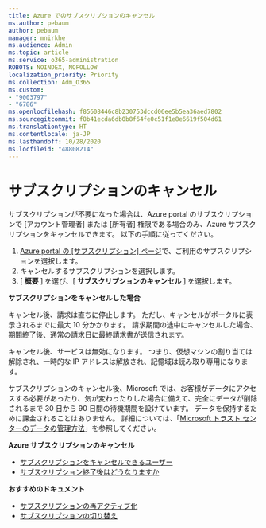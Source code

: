 ```yaml
---
title: Azure でのサブスクリプションのキャンセル
ms.author: pebaum
author: pebaum
manager: mnirkhe
ms.audience: Admin
ms.topic: article
ms.service: o365-administration
ROBOTS: NOINDEX, NOFOLLOW
localization_priority: Priority
ms.collection: Adm_O365
ms.custom:
- "9003797"
- "6786"
ms.openlocfilehash: f85608446c8b230753dccd06ee5b5ea36aed7802
ms.sourcegitcommit: f8b41ecda6db0b8f64fe0c51f1e8e6619f504d61
ms.translationtype: HT
ms.contentlocale: ja-JP
ms.lasthandoff: 10/28/2020
ms.locfileid: "48808214"
---
```

# <a name="cancel-subscription"></a>サブスクリプションのキャンセル

サブスクリプションが不要になった場合は、Azure portal のサブスクリプションで [アカウント管理者] または [所有者] 権限である場合のみ、Azure サブスクリプションをキャンセルできます。 以下の手順に従ってください。

1. [Azure portal の [サブスクリプション] ページ](https://portal.azure.com/#blade/Microsoft_Azure_Billing/SubscriptionsBlade)で、ご利用のサブスクリプションを選択します。
2. キャンセルするサブスクリプションを選択します。
3. [ **概要** ] を選び、[ **サブスクリプションのキャンセル** ] を選択します。

**サブスクリプションをキャンセルした場合**

キャンセル後、請求は直ちに停止します。 ただし、キャンセルがポータルに表示されるまでに最大 10 分かかります。 請求期間の途中にキャンセルした場合、期間終了後、通常の請求日に最終請求書が送信されます。

キャンセル後、サービスは無効になります。 つまり、仮想マシンの割り当ては解除され、一時的な IP アドレスは解放され、記憶域は読み取り専用になります。

サブスクリプションのキャンセル後、Microsoft では、お客様がデータにアクセスする必要があったり、気が変わったりした場合に備えて、完全にデータが削除されるまで 30 日から 90 日間の待機期間を設けています。 データを保持するために課金されることはありません。 詳細については、「[Microsoft トラスト センターのデータの管理方法](https://go.microsoft.com/fwLink/p/?LinkID=822930&clcid=0x409)」を参照してください。

**Azure サブスクリプションのキャンセル**

- [サブスクリプションをキャンセルできるユーザー](https://docs.microsoft.com/azure/billing/billing-how-to-cancel-azure-subscription?WT.mc_id=Portal-Microsoft_Azure_Support#who-can-cancel-a-subscription)
- [サブスクリプション終了後はどうなりますか](https://docs.microsoft.com/azure/billing/billing-how-to-cancel-azure-subscription?WT.mc_id=Portal-Microsoft_Azure_Support#what-happens-after-i-cancel-my-subscription)

**おすすめのドキュメント**

- [サブスクリプションの再アクティブ化](https://docs.microsoft.com/azure/billing/billing-how-to-cancel-azure-subscription?WT.mc_id=Portal-Microsoft_Azure_Support#reactivate-subscription)
- [サブスクリプションの切り替え](https://docs.microsoft.com/azure/billing/billing-how-to-switch-azure-offer?WT.mc_id=Portal-Microsoft_Azure_Support)